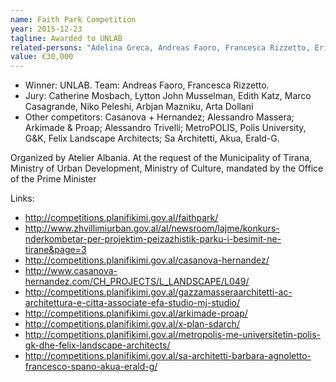 ```yaml
---
name: Faith Park Competition
year: 2015-12-23
tagline: Awarded to UNLAB
related-persons: "Adelina Greca, Andreas Faoro, Francesca Rizzetto, Erion Veliaj, Eglantina Gjermeni, Mirela Kumbaro, Edi Rama, Catherine Mosbach, Lytton John Musselman, Edith Katz, Marco Casagrande, Niko Peleshi, Arbjan Mazniku, Arta Dollani"
value: €30,000
---
```

* Winner: UNLAB. Team: Andreas Faoro, Francesca Rizzetto.
* Jury: Catherine Mosbach, Lytton John Musselman, Edith Katz, Marco Casagrande, Niko Peleshi, Arbjan Mazniku, Arta Dollani
* Other competitors: Casanova + Hernandez; Alessandro Massera; Arkimade & Proap; Alessandro Trivelli; MetroPOLIS, Polis University, G&K, Felix Landscape Architects; Sa Architetti, Akua, Erald-G.

Organized by Atelier Albania.
At the request of the Municipality of Tirana, Ministry of Urban Development, Ministry of Culture, mandated by the Office of the Prime Minister



Links:
* <http://competitions.planifikimi.gov.al/faithpark/>
* <http://www.zhvillimiurban.gov.al/al/newsroom/lajme/konkurs-nderkombetar-per-projektim-peizazhistik-parku-i-besimit-ne-tirane&page=3>
* <http://competitions.planifikimi.gov.al/casanova-hernandez/>
* <http://www.casanova-hernandez.com/CH_PROJECTS/L_LANDSCAPE/L049/>
* <http://competitions.planifikimi.gov.al/gazzamasseraarchitetti-ac-architettura-e-citta-associate-efa-studio-mj-studio/>
* <http://competitions.planifikimi.gov.al/arkimade-proap/>
* <http://competitions.planifikimi.gov.al/x-plan-sdarch/>
* <http://competitions.planifikimi.gov.al/metropolis-me-universitetin-polis-gk-dhe-felix-landscape-architects/>
* <http://competitions.planifikimi.gov.al/sa-architetti-barbara-agnoletto-francesco-spano-akua-erald-g/>
